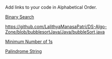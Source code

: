 Add links to your code in Alphabetical Order.

[Binary Search](./BinarySearch.java)

https://github.com/LalithyaManasaPatri/DS-Algo-Zone/blob/bubblesortJava/Java/bubbleSort.java

[Minimum Number of 1s](./min_number_of_1.java)

[Palindrome String](./PalindromeString.java)

